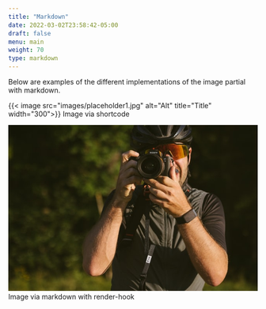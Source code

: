 ```yaml
---
title: "Markdown"
date: 2022-03-02T23:58:42-05:00
draft: false
menu: main
weight: 70
type: markdown
---
```

Below are examples of the different implementations of the image partial with markdown.

{{< image src="images/placeholder1.jpg" alt="Alt" title="Title" width="300">}}
Image via shortcode

![Alt Text (.PlainText)](images/placeholder2.jpg ".Title")
Image via markdown with render-hook

